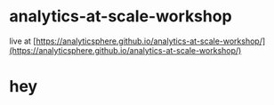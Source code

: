 # analytics-at-scale-workshop

live at [https://analyticsphere.github.io/analytics-at-scale-workshop/](https://analyticsphere.github.io/analytics-at-scale-workshop/)

 # hey
